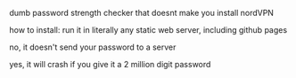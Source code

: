dumb password strength checker that doesnt make you install nordVPN

how to install:
run it in literally any static web server, including github pages

no, it doesn't send your password to a server

yes, it will crash if you give it a 2 
million digit password
